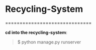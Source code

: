 # Recycling-System
==============================

**cd into the recycling-system**:
> $ python manage.py runserver